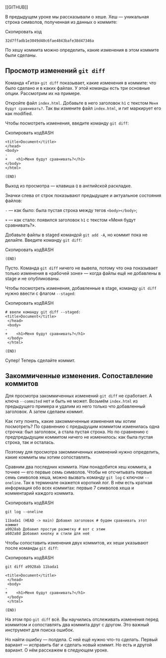 [[GITHUB]]

В предыдущем уроке мы рассказывали о хеше. Хеш — уникальная строка символов, полученная из данных о коммите:

Скопировать код

```
32d7ffadb1e3049d40c6fae4843bafe38d47346a 
```

По хешу коммита можно определить, какие изменения в этом коммите были сделаны.

## Просмотр изменений `git diff`

Команда «Гита» `git diff` показывает, какие изменения в коммите: что было сделано и в каких файлах. У этой команды есть три основные опции. Рассмотрим их на примере.

Откройте файл `index.html`. Добавьте в него заголовок `h1` с текстом `Меня будут сравнивать?`. Так вы измените файл `index.html`, и гит маркирует его как modified.

Чтобы посмотреть изменения, введите команду `git diff`:

Скопировать кодBASH

```
<title>Document</title>
</head>
<body>
-    
+    <h1>Меня будут сравнивать?</h1>
</body>
</html>

(END) 
```

Выход из просмотра — клавиша `Q` в английской раскладке.

Значки слева от строк показывают предыдущее и актуальное состояния файлов:

`-` — как было: была пустая строка между тегов `<body></body>`;

`+` — как стало: появился заголовок `h1` с текстом «Меня будут сравнивать?».

Добавьте файлы в staged командой `git add -A`, но коммит пока не делайте. Введите команду `git diff`:

Скопировать кодBASH

```
(END) 
```

Пусто. Команда `git diff` ничего не вывела, потому что она показывает только изменения в «рабочей зоне» — когда файлы ещё не добавлены в stage и не опубликованы.

Чтобы посмотреть изменения, добавленные в stage, команду `git diff` нужно ввести с флагом `--staged`:

Скопировать кодBASH

```
# ввели команду git diff --staged:
<title>Document</title>
 </head>
 <body>
-    
+    <h1>Меня будут сравнивать?</h1>
 </body>
 </html>

(END) 
```

Супер! Теперь сделайте коммит.

## Закоммиченные изменения. Сопоставление коммитов

Для просмотра закоммиченных изменений `git diff` не сработает. А ключа `--commited` нет и быть не может. Возьмём `index.html` из предыдущего примера и удалим из него только что добавленный заголовок. А затем сделаем коммит.

Как гиту понять, какие закоммиченные изменения мы хотим посмотреть? По сравнению с предыдущим коммитом изменилась одна строчка: был заголовок, а стала пустая строка. Но по сравнению с предпредыдущим коммитом ничего не изменилось: как была пустая строка, так и осталась.

Поэтому для просмотра закоммиченных изменений нужно определить, какие коммиты мы хотим сопоставлять.

Сравним два последних коммита. Нам понадобится хеш коммита, а точнее — его первые семь символов. Чтобы не отсчитывать первые семь символов хеша, можно вызвать команду `git log` с ключом `--oneline`. Так в терминале окажется короткий лог. В нём есть краткая информация обо всех коммитах: первые 7 символов хеша и комментарий каждого коммита.

Скопировать кодBASH

```
git log --oneline

11bada1 (HEAD -> main) Добавил заголовок # будем сравнивать этот коммит
a9928ab Добавил простую разметку # вот с этим
a602a8d Добавил кнопку и стили для неё 
```

Чтобы сопоставить изменения двух коммитов, их хеши указывают после команды `git diff`:

Скопировать кодBASH

```
git diff a9928ab 11bada1

<title>Document</title>
 </head>
 <body>
-    
+    <h1>Меня будут сравнивать?</h1>
 </body>
 </html>

(END) 
```

На этом про `git diff` всё. Вы научились отслеживать изменения перед коммитом и сопоставлять два коммита друг с другом. Это важный инструмент для поиска ошибок.

Но найти ошибку — полдела. С ней ещё нужно что-то сделать. Первый вариант — исправить баг и сделать новый коммит. Но есть и другой вариант. О нём расскажем в следующем уроке.